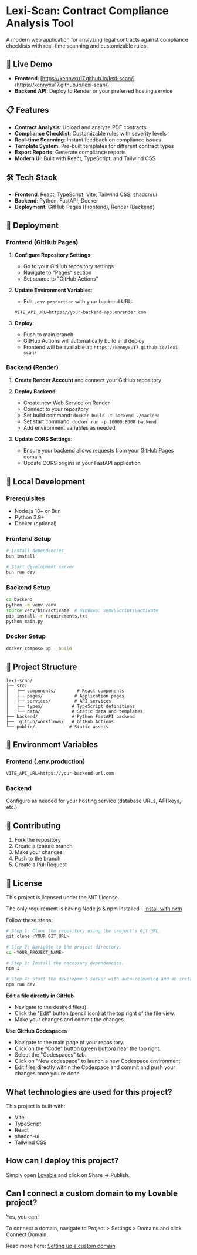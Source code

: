 # Lexi-Scan: Contract Compliance Analysis Tool

A modern web application for analyzing legal contracts against compliance checklists with real-time scanning and customizable rules.

## 🚀 Live Demo

- **Frontend**: [https://kennyxu17.github.io/lexi-scan/](https://kennyxu17.github.io/lexi-scan/)
- **Backend API**: Deploy to Render or your preferred hosting service

## 📋 Features

- **Contract Analysis**: Upload and analyze PDF contracts
- **Compliance Checklist**: Customizable rules with severity levels
- **Real-time Scanning**: Instant feedback on compliance issues
- **Template System**: Pre-built templates for different contract types
- **Export Reports**: Generate compliance reports
- **Modern UI**: Built with React, TypeScript, and Tailwind CSS

## 🛠️ Tech Stack

- **Frontend**: React, TypeScript, Vite, Tailwind CSS, shadcn/ui
- **Backend**: Python, FastAPI, Docker
- **Deployment**: GitHub Pages (Frontend), Render (Backend)

## 🚀 Deployment

### Frontend (GitHub Pages)

1. **Configure Repository Settings**:
   - Go to your GitHub repository settings
   - Navigate to "Pages" section
   - Set source to "GitHub Actions"

2. **Update Environment Variables**:
   - Edit `.env.production` with your backend URL:
   ```
   VITE_API_URL=https://your-backend-app.onrender.com
   ```

3. **Deploy**:
   - Push to main branch
   - GitHub Actions will automatically build and deploy
   - Frontend will be available at: `https://kennyxu17.github.io/lexi-scan/`

### Backend (Render)

1. **Create Render Account** and connect your GitHub repository

2. **Deploy Backend**:
   - Create new Web Service on Render
   - Connect to your repository
   - Set build command: `docker build -t backend ./backend`
   - Set start command: `docker run -p 10000:8000 backend`
   - Add environment variables as needed

3. **Update CORS Settings**:
   - Ensure your backend allows requests from your GitHub Pages domain
   - Update CORS origins in your FastAPI application

## 🔧 Local Development

### Prerequisites
- Node.js 18+ or Bun
- Python 3.9+
- Docker (optional)

### Frontend Setup
```bash
# Install dependencies
bun install

# Start development server
bun run dev
```

### Backend Setup
```bash
cd backend
python -m venv venv
source venv/bin/activate  # Windows: venv\Scripts\activate
pip install -r requirements.txt
python main.py
```

### Docker Setup
```bash
docker-compose up --build
```

## 📁 Project Structure

```
lexi-scan/
├── src/
│   ├── components/        # React components
│   ├── pages/            # Application pages
│   ├── services/         # API services
│   ├── types/           # TypeScript definitions
│   └── data/            # Static data and templates
├── backend/             # Python FastAPI backend
├── .github/workflows/   # GitHub Actions
└── public/             # Static assets
```

## 🔐 Environment Variables

### Frontend (.env.production)
```
VITE_API_URL=https://your-backend-url.com
```

### Backend
Configure as needed for your hosting service (database URLs, API keys, etc.)

## 🤝 Contributing

1. Fork the repository
2. Create a feature branch
3. Make your changes
4. Push to the branch
5. Create a Pull Request

## 📄 License

This project is licensed under the MIT License.

The only requirement is having Node.js & npm installed - [install with nvm](https://github.com/nvm-sh/nvm#installing-and-updating)

Follow these steps:

```sh
# Step 1: Clone the repository using the project's Git URL.
git clone <YOUR_GIT_URL>

# Step 2: Navigate to the project directory.
cd <YOUR_PROJECT_NAME>

# Step 3: Install the necessary dependencies.
npm i

# Step 4: Start the development server with auto-reloading and an instant preview.
npm run dev
```

**Edit a file directly in GitHub**

- Navigate to the desired file(s).
- Click the "Edit" button (pencil icon) at the top right of the file view.
- Make your changes and commit the changes.

**Use GitHub Codespaces**

- Navigate to the main page of your repository.
- Click on the "Code" button (green button) near the top right.
- Select the "Codespaces" tab.
- Click on "New codespace" to launch a new Codespace environment.
- Edit files directly within the Codespace and commit and push your changes once you're done.

## What technologies are used for this project?

This project is built with:

- Vite
- TypeScript
- React
- shadcn-ui
- Tailwind CSS

## How can I deploy this project?

Simply open [Lovable](https://lovable.dev/projects/67bcb3d8-7c96-4af5-bfdd-d961c7a3432c) and click on Share -> Publish.

## Can I connect a custom domain to my Lovable project?

Yes, you can!

To connect a domain, navigate to Project > Settings > Domains and click Connect Domain.

Read more here: [Setting up a custom domain](https://docs.lovable.dev/tips-tricks/custom-domain#step-by-step-guide)
